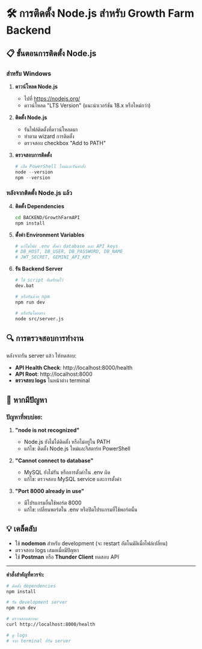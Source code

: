 # 🛠️ การติดตั้ง Node.js สำหรับ Growth Farm Backend

## 📋 ขั้นตอนการติดตั้ง Node.js

### สำหรับ Windows

1. **ดาวน์โหลด Node.js**
   - ไปที่ https://nodejs.org/
   - ดาวน์โหลด "LTS Version" (แนะนำเวอร์ชัน 18.x หรือใหม่กว่า)

2. **ติดตั้ง Node.js**
   - รันไฟล์ติดตั้งที่ดาวน์โหลดมา
   - ทำตาม wizard การติดตั้ง
   - ตรวจสอบ checkbox "Add to PATH" 

3. **ตรวจสอบการติดตั้ง**
   ```powershell
   # เปิด PowerShell ใหม่และรันคำสั่ง
   node --version
   npm --version
   ```

### หลังจากติดตั้ง Node.js แล้ว

4. **ติดตั้ง Dependencies**
   ```bash
   cd BACKEND/GrowthFarmAPI
   npm install
   ```

5. **ตั้งค่า Environment Variables**
   ```bash
   # แก้ไขไฟล์ .env ตั้งค่า database และ API keys
   # DB_HOST, DB_USER, DB_PASSWORD, DB_NAME
   # JWT_SECRET, GEMINI_API_KEY
   ```

6. **รัน Backend Server**
   ```bash
   # ใช้ script ที่เตรียมไว้
   dev.bat
   
   # หรือรันด้วย npm
   npm run dev
   
   # หรือรันโดยตรง
   node src/server.js
   ```

## 🔍 การตรวจสอบการทำงาน

หลังจากรัน server แล้ว ให้ทดสอบ:

- **API Health Check**: http://localhost:8000/health
- **API Root**: http://localhost:8000
- **ตรวจสอบ logs** ในหน้าต่าง terminal

## 🚨 หากมีปัญหา

### ปัญหาที่พบบ่อย:

1. **"node is not recognized"**
   - Node.js ยังไม่ได้ติดตั้ง หรือไม่อยู่ใน PATH
   - แก้ไข: ติดตั้ง Node.js ใหม่และรีสตาร์ท PowerShell

2. **"Cannot connect to database"**
   - MySQL ยังไม่รัน หรือการตั้งค่าใน .env ผิด
   - แก้ไข: ตรวจสอบ MySQL service และการตั้งค่า

3. **"Port 8000 already in use"**
   - มีโปรแกรมอื่นใช้พอร์ต 8000
   - แก้ไข: เปลี่ยนพอร์ตใน .env หรือปิดโปรแกรมที่ใช้พอร์ตนั้น

## 💡 เคล็ดลับ

- ใช้ **nodemon** สำหรับ development (จะ restart อัตโนมัติเมื่อไฟล์เปลี่ยน)
- ตรวจสอบ logs เสมอเมื่อมีปัญหา
- ใช้ **Postman** หรือ **Thunder Client** ทดสอบ API

---

**คำสั่งสำคัญที่ควรจำ:**

```bash
# ติดตั้ง dependencies
npm install

# รัน development server
npm run dev

# ตรวจสอบสถานะ
curl http://localhost:8000/health

# ดู logs
# จาก terminal ที่รัน server
```
